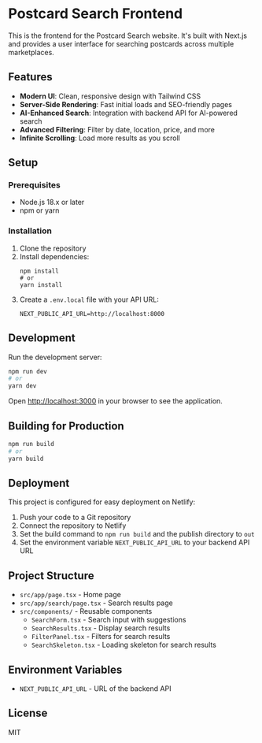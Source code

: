 # Postcard Search Frontend

This is the frontend for the Postcard Search website. It's built with Next.js and provides a user interface for searching postcards across multiple marketplaces.

## Features

- **Modern UI**: Clean, responsive design with Tailwind CSS
- **Server-Side Rendering**: Fast initial loads and SEO-friendly pages
- **AI-Enhanced Search**: Integration with backend API for AI-powered search
- **Advanced Filtering**: Filter by date, location, price, and more
- **Infinite Scrolling**: Load more results as you scroll

## Setup

### Prerequisites

- Node.js 18.x or later
- npm or yarn

### Installation

1. Clone the repository
2. Install dependencies:
   ```
   npm install
   # or
   yarn install
   ```
3. Create a `.env.local` file with your API URL:
   ```
   NEXT_PUBLIC_API_URL=http://localhost:8000
   ```

## Development

Run the development server:

```bash
npm run dev
# or
yarn dev
```

Open [http://localhost:3000](http://localhost:3000) in your browser to see the application.

## Building for Production

```bash
npm run build
# or
yarn build
```

## Deployment

This project is configured for easy deployment on Netlify:

1. Push your code to a Git repository
2. Connect the repository to Netlify
3. Set the build command to `npm run build` and the publish directory to `out`
4. Set the environment variable `NEXT_PUBLIC_API_URL` to your backend API URL

## Project Structure

- `src/app/page.tsx` - Home page
- `src/app/search/page.tsx` - Search results page
- `src/components/` - Reusable components
  - `SearchForm.tsx` - Search input with suggestions
  - `SearchResults.tsx` - Display search results
  - `FilterPanel.tsx` - Filters for search results
  - `SearchSkeleton.tsx` - Loading skeleton for search results

## Environment Variables

- `NEXT_PUBLIC_API_URL` - URL of the backend API

## License

MIT

